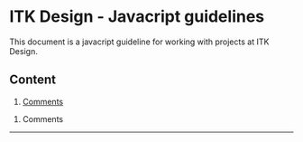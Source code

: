 ITK Design - Javacript guidelines
==========

This document is a javacript guideline for working with projects at ITK Design.

Content
----------

1. [Comments](#comments)

<a name="comments"></a>
1. Comments
----------


